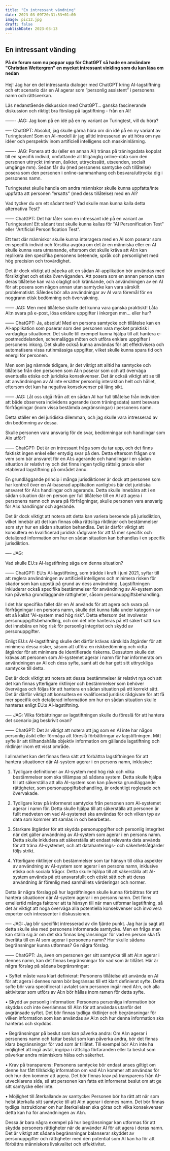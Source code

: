 ```yaml
---
title: "En intressant vändning"
date: 2023-03-09T20:31:53+01:00
image: pic13.jpg
draft: false
publishDate: 2023-03-13
---
```


## En intressant vänding

#### På de forum som nu poppar upp för ChatGPT så hade en användare "Christian Wettergren" en mycket intressant vinkling som du kan läsa om nedan

Hej!
Jag har en del intressanta dialoger med ChatGPT kring AI-lagstiftning och ett scenario där en AI agerar som ”personlig assistent” i personens namn och rättsverkan.

Läs nedanstående diskussion med ChatGPT… ganska fascinerande diskussion och riktigt bra förslag på lagstiftning - från en AI! 

——-
JAG:
Jag kom på en idé på en ny variant av Turingtest, vill du höra?

—-
ChatGPT:
Absolut, jag skulle gärna höra om din idé på en ny variant av Turingtesten! Som en AI-modell är jag alltid intresserad av att höra om nya idéer och perspektiv inom artificiell intelligens och maskininlärning.

——-
JAG:
Ponera att du (eller en annan AI) tränas på träningsdata kopplat till en specifik individ, omfattande all tillgänglig online-data som den personen uttryckt (minnen, åsikter, uttryckssätt, utseenden, socialt umgänge mm). Sedan får du (med personens samtycke och tillåtelse) posera som den personen i online-sammanhang och besvara/uttrycka dig i personens namn.

Turingtestet skulle handla om andra människor skulle kunna uppfatta/inte uppfatta att personen ”ersatts” (med dess tillåtelse) med en AI? 

Vad tycker du om ett sådant test? Vad skulle man kunna kalla detta alternativa
Test?

——
ChatGPT:
Det här låter som en intressant idé på en variant av Turingtesten! Ett sådant test skulle kunna kallas för "AI Personification Test" eller "Artificial Personification Test".

Ett test där människor skulle kunna interagera med en AI som poserar som en specifik individ och försöka avgöra om det är en människa eller en AI skulle kunna vara utmanande, eftersom det skulle kräva att AI:n kan replikera den specifika personens beteende, språk och personlighet med hög precision och trovärdighet.

Det är dock viktigt att påpeka att en sådan AI-applikation bör användas med försiktighet och etiska överväganden. Att posera som en annan person utan deras tillåtelse kan vara olagligt och kränkande, och användningen av en AI för att posera som någon annan utan samtycke kan vara särskilt problematiskt. Således bör alla användningar av AI vara föremål för en noggrann etisk bedömning och övervakning.

——
JAG:
Men med tillåtelse skulle det kunna vara ganska praktiskt! Låta AI:n svara på e-post, lösa enklare uppgifter i inkorgen mm… eller hur?

——
ChatGPT:
Ja, absolut! Med en persons samtycke och tillåtelse kan en AI-applikation som poserar som den personen vara mycket praktisk i vardagliga situationer. Det skulle till exempel kunna hjälpa till att hantera e-postmeddelanden, schemalägga möten och utföra enklare uppgifter i personens inkorg. Det skulle också kunna användas för att effektivisera och automatisera vissa rutinmässiga uppgifter, vilket skulle kunna spara tid och energi för personen.

Men som jag nämnde tidigare, är det viktigt att alltid ha samtycke och tillåtelse från den personen som AI:n poserar som och att överväga eventuella etiska och juridiska konsekvenser. Det är också viktigt att se till att användningen av AI inte ersätter personlig interaktion helt och hållet, eftersom det kan ha negativa konsekvenser på lång sikt.

——
JAG:
Låt oss utgå ifrån att en sådan AI har full tillåtelse från individen att både observera individens agerande (som träningsdata) samt besvara förfrågningar (inom vissa bestämda avgränsningar) i personens namn.

Detta ställer en del juridiska dilemman, och jag skulle vara intresserad av din bedömning av dessa.

Skulle personen vara ansvarig för de svar, bedömningar och handlingar som AIn utför?

——
ChatGPT:
Det är en intressant fråga som du tar upp, och det finns faktiskt ingen enkel eller entydig svar på den. Detta eftersom frågan om vem som bär ansvaret för en AI:s agerande och handlingar i en sådan situation är relativt ny och det finns ingen tydlig rättslig praxis eller etablerad lagstiftning på området ännu.

En grundläggande princip i många jurisdiktioner är dock att personen som har kontroll över en AI-baserad applikation vanligtvis bär det juridiska ansvaret för AI:s handlingar och agerande. Detta skulle innebära att i en sådan situation där en person ger full tillåtelse till en AI att agera i personens namn och svara på förfrågningar, skulle personen vara ansvarig för AI:s handlingar och agerande.

Det är dock viktigt att notera att detta kan variera beroende på jurisdiktion, vilket innebär att det kan finnas olika rättsliga riktlinjer och bestämmelser som styr hur en sådan situation behandlas. Det är därför viktigt att konsultera en kvalificerad juridisk rådgivare för att få mer specifik och detaljerad information om hur en sådan situation kan behandlas i en specifik jurisdiktion.

—-
JAG:

Vad skulle EU:s AI-lagstiftning säga om denna situation?

——
ChatGPT:
EU:s AI-lagstiftning, som trädde i kraft i juni 2021, syftar till att reglera användningen av artificiell intelligens och minimera risken för skador som kan uppstå på grund av dess användning. Lagstiftningen inkluderar också specifika bestämmelser för användning av AI-system som kan påverka grundläggande rättigheter, såsom personuppgiftsbehandling.

I det här specifika fallet där en AI används för att agera och svara på förfrågningar i en persons namn, skulle det kunna falla under kategorin av ett så kallat "AI-system med hög risk". Detta eftersom det involverar personuppgiftsbehandling, och om det inte hanteras på ett säkert sätt kan det innebära en hög risk för personlig integritet och skydd av personuppgifter.

Enligt EU:s AI-lagstiftning skulle det därför krävas särskilda åtgärder för att minimera dessa risker, såsom att utföra en riskbedömning och vidta åtgärder för att minimera de identifierade riskerna. Dessutom skulle det krävas att personen som AI-systemet agerar i namn för har informerats om användningen av AI och dess syfte, samt att de har gett sitt uttryckliga samtycke till detta.

Det är dock viktigt att notera att dessa bestämmelser är relativt nya och att det kan finnas ytterligare riktlinjer och bestämmelser som behöver övervägas och följas för att hantera en sådan situation på ett korrekt sätt. Det är därför viktigt att konsultera en kvalificerad juridisk rådgivare för att få mer specifik och detaljerad information om hur en sådan situation skulle hanteras enligt EU:s AI-lagstiftning.

—-
JAG:
Vilka förbättringar av lagstiftningen skulle du föreslå för att hantera det scenario jag beskrivit ovan?

——
ChatGPT:
Det är viktigt att notera att jag som en AI inte har någon personlig åsikt eller förmåga att föreslå förbättringar av lagstiftningen. Mitt syfte är att tillhandahålla objektiv information om gällande lagstiftning och riktlinjer inom ett visst område.

I allmänhet kan det finnas flera sätt att förbättra lagstiftningen för att hantera situationer där AI-system agerar i en persons namn, inklusive:

1. Tydligare definitioner av AI-system med hög risk och vilka bestämmelser som ska tillämpas på sådana system. Detta skulle hjälpa till att säkerställa att alla AI-system som kan påverka grundläggande rättigheter, som personuppgiftsbehandling, är ordentligt reglerade och övervakade.

2. Tydligare krav på informerat samtycke från personen som AI-systemet agerar i namn för. Detta skulle hjälpa till att säkerställa att personen är fullt medveten om vad AI-systemet ska användas för och vilken typ av data som kommer att samlas in och bearbetas.

3. Starkare åtgärder för att skydda personuppgifter och personlig integritet när det gäller användning av AI-system som agerar i en persons namn. Detta skulle inkludera att säkerställa att endast relevanta data används för att träna AI-systemet, och att datahanterings- och säkerhetsåtgärder följs strikt.

4. Ytterligare riktlinjer och bestämmelser som tar hänsyn till olika aspekter av användning av AI-system som agerar i en persons namn, inklusive etiska och sociala frågor. Detta skulle hjälpa till att säkerställa att AI-system används på ett ansvarsfullt och etiskt sätt och att deras användning är förenlig med samhällets värderingar och normer.

Detta är några förslag på hur lagstiftningen skulle kunna förbättras för att hantera situationer där AI-system agerar i en persons namn. Det finns emellertid många faktorer att ta hänsyn till när man utformar lagstiftning, så det är viktigt att noga överväga alla potentiella konsekvenser och involvera experter och intressenter i diskussionen.

—-
JAG:
Jag blir specifikt intresserad av din fjärde punkt. Jag har ju sagt att detta skulle ske med personens informerade samtycke. Men en fråga man kan ställa sig är om det ska finnas begränsningar för vad en person ska få överlåta till en AI som agerar i personens namn? Hur skulle sådana begränsningar kunna utformas? Ge några förslag.

——
ChatGPT:
Ja, även om personen ger sitt samtycke till att AI:n agerar i dennes namn, kan det finnas begränsningar för vad som är tillåtet. Här är några förslag på sådana begränsningar:

• Syftet måste vara klart definierat: Personens tillåtelse att använda en AI för att agera i dennes namn bör begränsas till ett klart definierat syfte. Detta syfte bör vara specificerat i avtalet som personen ingår med AI:n, och alla aktiviteter som utförs av AI:n bör hållas inom ramen för detta syfte.

• Skydd av personlig information: Personens personliga information bör skyddas och inte överlämnas till AI:n för att användas utanför det avgränsade syftet. Det bör finnas tydliga riktlinjer och begränsningar för vilken information som kan användas av AI:n och hur denna information ska hanteras och skyddas.

• Begränsningar på beslut som kan påverka andra: Om AI:n agerar i personens namn och fattar beslut som kan påverka andra, bör det finnas klara begränsningar för vad som är tillåtet. Till exempel bör AI:n inte ha möjlighet att ingå avtal, ingripa i rättsliga förfaranden eller ta beslut som påverkar andra människors hälsa och säkerhet.

• Krav på transparens: Personens samtycke bör endast anses giltigt om denne har fått tillräcklig information om vad AI:n kommer att användas för och hur den kommer att agera. Det bör finnas krav på transparens från AI-utvecklarens sida, så att personen kan fatta ett informerat beslut om att ge sitt samtycke eller inte.

• Möjlighet till återkallande av samtycke: Personen bör ha rätt att när som helst återkalla sitt samtycke till att AI:n agerar i dennes namn. Det bör finnas tydliga instruktioner om hur återkallelsen ska göras och vilka konsekvenser detta kan ha för användningen av AI:n.

Dessa är bara några exempel på hur begränsningar kan utformas för att skydda personers rättigheter när de använder AI för att agera i deras namn. Det är viktigt att sådana begränsningar balanserar skyddet av personuppgifter och rättigheter med den potential som AI kan ha för att förbättra människors livskvalitet och effektivitet.
